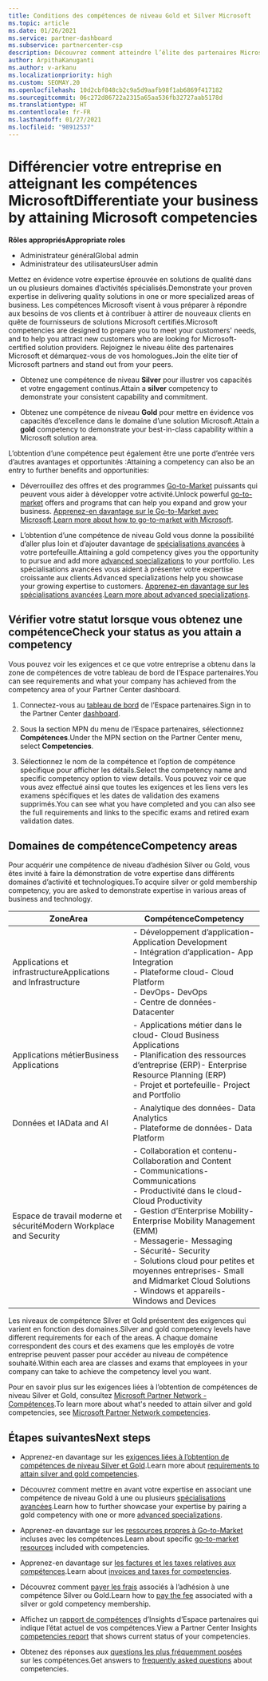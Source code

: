 ```yaml
---
title: Conditions des compétences de niveau Gold et Silver Microsoft
ms.topic: article
ms.date: 01/26/2021
ms.service: partner-dashboard
ms.subservice: partnercenter-csp
description: Découvrez comment atteindre l’élite des partenaires Microsoft et attirer de nouveaux clients en répondant aux conditions des compétences pour acquérir les niveaux d’adhésion Gold et Silver.
author: ArpithaKanuganti
ms.author: v-arkanu
ms.localizationpriority: high
ms.custom: SEOMAY.20
ms.openlocfilehash: 10d2cbf848cb2c9a5d9aafb98f1ab6869f417182
ms.sourcegitcommit: 06c272d86722a2315a65aa536fb32727aab5178d
ms.translationtype: HT
ms.contentlocale: fr-FR
ms.lasthandoff: 01/27/2021
ms.locfileid: "98912537"
---
```

# <a name="differentiate-your-business-by-attaining-microsoft-competencies"></a><span data-ttu-id="4c935-103">Différencier votre entreprise en atteignant les compétences Microsoft</span><span class="sxs-lookup"><span data-stu-id="4c935-103">Differentiate your business by attaining Microsoft competencies</span></span>

<span data-ttu-id="4c935-104">**Rôles appropriés**</span><span class="sxs-lookup"><span data-stu-id="4c935-104">**Appropriate roles**</span></span>
- <span data-ttu-id="4c935-105">Administrateur général</span><span class="sxs-lookup"><span data-stu-id="4c935-105">Global admin</span></span>
- <span data-ttu-id="4c935-106">Administrateur des utilisateurs</span><span class="sxs-lookup"><span data-stu-id="4c935-106">User admin</span></span>

<span data-ttu-id="4c935-107">Mettez en évidence votre expertise éprouvée en solutions de qualité dans un ou plusieurs domaines d’activités spécialisés.</span><span class="sxs-lookup"><span data-stu-id="4c935-107">Demonstrate your proven expertise in delivering quality solutions in one or more specialized areas of business.</span></span> <span data-ttu-id="4c935-108">Les compétences Microsoft visent à vous préparer à répondre aux besoins de vos clients et à contribuer à attirer de nouveaux clients en quête de fournisseurs de solutions Microsoft certifiés.</span><span class="sxs-lookup"><span data-stu-id="4c935-108">Microsoft competencies are designed to prepare you to meet your customers' needs, and to help you attract new customers who are looking for Microsoft-certified solution providers.</span></span> <span data-ttu-id="4c935-109">Rejoignez le niveau élite des partenaires Microsoft et démarquez-vous de vos homologues.</span><span class="sxs-lookup"><span data-stu-id="4c935-109">Join the elite tier of Microsoft partners and stand out from your peers.</span></span>

- <span data-ttu-id="4c935-110">Obtenez une compétence de niveau **Silver** pour illustrer vos capacités et votre engagement continus.</span><span class="sxs-lookup"><span data-stu-id="4c935-110">Attain a **silver** competency to demonstrate your consistent capability and commitment.</span></span>

- <span data-ttu-id="4c935-111">Obtenez une compétence de niveau **Gold** pour mettre en évidence vos capacités d’excellence dans le domaine d’une solution Microsoft.</span><span class="sxs-lookup"><span data-stu-id="4c935-111">Attain a **gold** competency to demonstrate your best-in-class capability within a Microsoft solution area.</span></span>

<span data-ttu-id="4c935-112">L’obtention d’une compétence peut également être une porte d’entrée vers d’autres avantages et opportunités :</span><span class="sxs-lookup"><span data-stu-id="4c935-112">Attaining a competency can also be an entry to further benefits and opportunities:</span></span>

- <span data-ttu-id="4c935-113">Déverrouillez des offres et des programmes [Go-to-Market](mpn-learn-about-go-to-market-benefits.md) puissants qui peuvent vous aider à développer votre activité.</span><span class="sxs-lookup"><span data-stu-id="4c935-113">Unlock powerful [go-to-market](mpn-learn-about-go-to-market-benefits.md) offers and programs that can help you expand and grow your business.</span></span> <span data-ttu-id="4c935-114">[Apprenez-en davantage sur le Go-to-Market avec Microsoft](https://partner.microsoft.com/solutions/go-to-market).</span><span class="sxs-lookup"><span data-stu-id="4c935-114">[Learn more about how to go-to-market with Microsoft](https://partner.microsoft.com/solutions/go-to-market).</span></span>

- <span data-ttu-id="4c935-115">L’obtention d’une compétence de niveau Gold vous donne la possibilité d’aller plus loin et d’ajouter davantage de [spécialisations avancées](advanced-specializations.md) à votre portefeuille.</span><span class="sxs-lookup"><span data-stu-id="4c935-115">Attaining a gold competency gives you the opportunity to pursue and add more [advanced specializations](advanced-specializations.md) to your portfolio.</span></span> <span data-ttu-id="4c935-116">Les spécialisations avancées vous aident à présenter votre expertise croissante aux clients.</span><span class="sxs-lookup"><span data-stu-id="4c935-116">Advanced specializations help you showcase your growing expertise to customers.</span></span> <span data-ttu-id="4c935-117">[Apprenez-en davantage sur les spécialisations avancées](https://partner.microsoft.com/membership/advanced-specialization).</span><span class="sxs-lookup"><span data-stu-id="4c935-117">[Learn more about advanced specializations](https://partner.microsoft.com/membership/advanced-specialization).</span></span>

## <a name="check-your-status-as-you-attain-a-competency"></a><span data-ttu-id="4c935-118">Vérifier votre statut lorsque vous obtenez une compétence</span><span class="sxs-lookup"><span data-stu-id="4c935-118">Check your status as you attain a competency</span></span>

<span data-ttu-id="4c935-119">Vous pouvez voir les exigences et ce que votre entreprise a obtenu dans la zone de compétences de votre tableau de bord de l’Espace partenaires.</span><span class="sxs-lookup"><span data-stu-id="4c935-119">You can see requirements and what your company has achieved from the competency area of your Partner Center dashboard.</span></span>

1. <span data-ttu-id="4c935-120">Connectez-vous au [tableau de bord](https://partner.microsoft.com/dashboard/home) de l’Espace partenaires.</span><span class="sxs-lookup"><span data-stu-id="4c935-120">Sign in to the Partner Center [dashboard](https://partner.microsoft.com/dashboard/home).</span></span>

2. <span data-ttu-id="4c935-121">Sous la section MPN du menu de l’Espace partenaires, sélectionnez **Compétences**.</span><span class="sxs-lookup"><span data-stu-id="4c935-121">Under the MPN section on the Partner Center menu, select **Competencies**.</span></span>

3. <span data-ttu-id="4c935-122">Sélectionnez le nom de la compétence et l’option de compétence spécifique pour afficher les détails.</span><span class="sxs-lookup"><span data-stu-id="4c935-122">Select the competency name and specific competency option to view details.</span></span> <span data-ttu-id="4c935-123">Vous pouvez voir ce que vous avez effectué ainsi que toutes les exigences et les liens vers les examens spécifiques et les dates de validation des examens supprimés.</span><span class="sxs-lookup"><span data-stu-id="4c935-123">You can see what you have completed and you can also see the full requirements and links to the specific exams and retired exam validation dates.</span></span>

## <a name="competency-areas"></a><span data-ttu-id="4c935-124">Domaines de compétence</span><span class="sxs-lookup"><span data-stu-id="4c935-124">Competency areas</span></span>

<span data-ttu-id="4c935-125">Pour acquérir une compétence de niveau d’adhésion Silver ou Gold, vous êtes invité à faire la démonstration de votre expertise dans différents domaines d’activité et technologiques.</span><span class="sxs-lookup"><span data-stu-id="4c935-125">To acquire silver or gold membership competency, you are asked to demonstrate expertise in various areas of business and technology.</span></span>

|<span data-ttu-id="4c935-126">**Zone**</span><span class="sxs-lookup"><span data-stu-id="4c935-126">**Area**</span></span>            |<span data-ttu-id="4c935-127">**Compétence**</span><span class="sxs-lookup"><span data-stu-id="4c935-127">**Competency**</span></span>                    |
|--------------------|--------------------------------|
|<span data-ttu-id="4c935-128">Applications et infrastructure</span><span class="sxs-lookup"><span data-stu-id="4c935-128">Applications and Infrastructure</span></span>| <span data-ttu-id="4c935-129">- Développement d’application</span><span class="sxs-lookup"><span data-stu-id="4c935-129">- Application Development</span></span><br/> <span data-ttu-id="4c935-130">- Intégration d’application</span><span class="sxs-lookup"><span data-stu-id="4c935-130">- App Integration</span></span><br/> <span data-ttu-id="4c935-131">- Plateforme cloud</span><span class="sxs-lookup"><span data-stu-id="4c935-131">- Cloud Platform</span></span><br/> <span data-ttu-id="4c935-132">- DevOps</span><span class="sxs-lookup"><span data-stu-id="4c935-132">- DevOps</span></span><br/> <span data-ttu-id="4c935-133">- Centre de données</span><span class="sxs-lookup"><span data-stu-id="4c935-133">- Datacenter</span></span> |
|<span data-ttu-id="4c935-134">Applications métier</span><span class="sxs-lookup"><span data-stu-id="4c935-134">Business Applications</span></span> | <span data-ttu-id="4c935-135">- Applications métier dans le cloud</span><span class="sxs-lookup"><span data-stu-id="4c935-135">- Cloud Business Applications</span></span></br> <span data-ttu-id="4c935-136">- Planification des ressources d’entreprise (ERP)</span><span class="sxs-lookup"><span data-stu-id="4c935-136">- Enterprise Resource Planning (ERP)</span></span></br> <span data-ttu-id="4c935-137">- Projet et portefeuille</span><span class="sxs-lookup"><span data-stu-id="4c935-137">- Project and Portfolio</span></span> |
|<span data-ttu-id="4c935-138">Données et IA</span><span class="sxs-lookup"><span data-stu-id="4c935-138">Data and AI</span></span>| <span data-ttu-id="4c935-139">- Analytique des données</span><span class="sxs-lookup"><span data-stu-id="4c935-139">- Data Analytics</span></span><br/> <span data-ttu-id="4c935-140">- Plateforme de données</span><span class="sxs-lookup"><span data-stu-id="4c935-140">- Data Platform</span></span> |
|<span data-ttu-id="4c935-141">Espace de travail moderne et sécurité</span><span class="sxs-lookup"><span data-stu-id="4c935-141">Modern Workplace and Security</span></span> | <span data-ttu-id="4c935-142">- Collaboration et contenu</span><span class="sxs-lookup"><span data-stu-id="4c935-142">- Collaboration and Content</span></span><br/> <span data-ttu-id="4c935-143">- Communications</span><span class="sxs-lookup"><span data-stu-id="4c935-143">- Communications</span></span><br/> <span data-ttu-id="4c935-144">- Productivité dans le cloud</span><span class="sxs-lookup"><span data-stu-id="4c935-144">- Cloud Productivity</span></span><br/> <span data-ttu-id="4c935-145">- Gestion d’Enterprise Mobility</span><span class="sxs-lookup"><span data-stu-id="4c935-145">- Enterprise Mobility Management (EMM)</span></span><br/> <span data-ttu-id="4c935-146">- Messagerie</span><span class="sxs-lookup"><span data-stu-id="4c935-146">- Messaging</span></span><br/> <span data-ttu-id="4c935-147">- Sécurité</span><span class="sxs-lookup"><span data-stu-id="4c935-147">- Security</span></span><br/> <span data-ttu-id="4c935-148">- Solutions cloud pour petites et moyennes entreprises</span><span class="sxs-lookup"><span data-stu-id="4c935-148">- Small and Midmarket Cloud Solutions</span></span><br/> <span data-ttu-id="4c935-149">- Windows et appareils</span><span class="sxs-lookup"><span data-stu-id="4c935-149">- Windows and Devices</span></span> |

<span data-ttu-id="4c935-150">Les niveaux de compétence Silver et Gold présentent des exigences qui varient en fonction des domaines.</span><span class="sxs-lookup"><span data-stu-id="4c935-150">Silver and gold competency levels have different requirements for each of the areas.</span></span> <span data-ttu-id="4c935-151">À chaque domaine correspondent des cours et des examens que les employés de votre entreprise peuvent passer pour accéder au niveau de compétence souhaité.</span><span class="sxs-lookup"><span data-stu-id="4c935-151">Within each area are classes and exams that employees in your company can take to achieve the competency level you want.</span></span> 

<span data-ttu-id="4c935-152">Pour en savoir plus sur les exigences liées à l’obtention de compétences de niveau Silver et Gold, consultez [Microsoft Partner Network - Compétences](https://partner.microsoft.com/membership/competencies).</span><span class="sxs-lookup"><span data-stu-id="4c935-152">To learn more about what's needed to attain silver and gold competencies, see [Microsoft Partner Network competencies](https://partner.microsoft.com/membership/competencies).</span></span>

## <a name="next-steps"></a><span data-ttu-id="4c935-153">Étapes suivantes</span><span class="sxs-lookup"><span data-stu-id="4c935-153">Next steps</span></span>

- <span data-ttu-id="4c935-154">Apprenez-en davantage sur les [exigences liées à l’obtention de compétences de niveau Silver et Gold](https://partner.microsoft.com/membership/competencies).</span><span class="sxs-lookup"><span data-stu-id="4c935-154">Learn more about [requirements to attain silver and gold competencies](https://partner.microsoft.com/membership/competencies).</span></span>

- <span data-ttu-id="4c935-155">Découvrez comment mettre en avant votre expertise en associant une compétence de niveau Gold à une ou plusieurs [spécialisations avancées](advanced-specializations.md).</span><span class="sxs-lookup"><span data-stu-id="4c935-155">Learn how to further showcase your expertise by pairing a gold competency with one or more [advanced specializations](advanced-specializations.md).</span></span>

- <span data-ttu-id="4c935-156">Apprenez-en davantage sur les [ressources propres à Go-to-Market](mpn-learn-about-go-to-market-benefits.md) incluses avec les compétences.</span><span class="sxs-lookup"><span data-stu-id="4c935-156">Learn about specific [go-to-market resources](mpn-learn-about-go-to-market-benefits.md) included with competencies.</span></span>

- <span data-ttu-id="4c935-157">Apprenez-en davantage sur [les factures et les taxes relatives aux compétences](mpn-view-print-maps-invoice.md).</span><span class="sxs-lookup"><span data-stu-id="4c935-157">Learn about [invoices and taxes for competencies](mpn-view-print-maps-invoice.md).</span></span>

- <span data-ttu-id="4c935-158">Découvrez comment [payer les frais](mpn-pay-fee-silver-gold-competency.md) associés à l’adhésion à une compétence Silver ou Gold.</span><span class="sxs-lookup"><span data-stu-id="4c935-158">Learn how to [pay the fee](mpn-pay-fee-silver-gold-competency.md) associated with a silver or gold competency membership.</span></span>

- <span data-ttu-id="4c935-159">Affichez un [rapport de compétences](pci-competencies-report.md) d’Insights d’Espace partenaires qui indique l’état actuel de vos compétences.</span><span class="sxs-lookup"><span data-stu-id="4c935-159">View a Partner Center Insights [competencies report](pci-competencies-report.md) that shows current status of your competencies.</span></span>

- <span data-ttu-id="4c935-160">Obtenez des réponses aux [questions les plus fréquemment posées](competencies-faq.md) sur les compétences.</span><span class="sxs-lookup"><span data-stu-id="4c935-160">Get answers to [frequently asked questions](competencies-faq.md) about competencies.</span></span>
